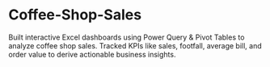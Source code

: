 # Coffee-Shop-Sales
Built interactive Excel dashboards using Power Query &amp; Pivot Tables to analyze coffee shop sales. Tracked KPIs like sales, footfall, average bill, and order value to derive actionable business insights.

